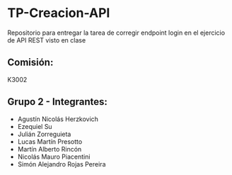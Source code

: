 # TP-Creacion-API
Repositorio para entregar la tarea de corregir endpoint login en el ejercicio de API REST visto en clase

## Comisión:
K3002

## Grupo 2 - Integrantes:

- Agustín Nicolás Herzkovich  
- Ezequiel Su  
- Julián Zorreguieta  
- Lucas Martín Presotto  
- Martín Alberto Rincón  
- Nicolás Mauro Piacentini  
- Simón Alejandro Rojas Pereira
